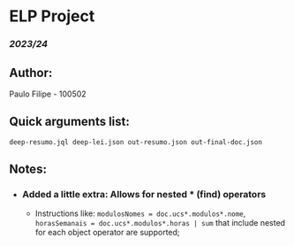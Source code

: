 # ELP Project
### _2023/24_
## Author:
Paulo Filipe - 100502

## Quick arguments list:
```
deep-resumo.jql deep-lei.json out-resumo.json out-final-doc.json
```
## Notes:
- ### Added a little extra: Allows for nested * (find) operators
  - Instructions like: `modulosNomes = doc.ucs*.modulos*.nome`, 
    `horasSemanais = doc.ucs*.modulos*.horas | sum` that include nested for each object operator are supported;
